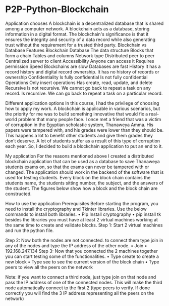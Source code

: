 # P2P-Python-Blockchain
Application chooses
A blockchain is a decentralized database that is shared among a computer network. A blockchain acts as a database, storing information in a digital format. The blockchain's significance is that it ensures the integrity and security of a data record while also generating trust without the requirement for a trusted third party.
Blockchain vs Database
Features	Blockchain	Database 
The data structure	Blocks that form a chain	Tables and columns
Network type	Distributed peer to peer	Centralized server to client
Accessibility	Anyone can access it	Requires permission
Speed 	Blockchains are slow	Databases are fast
History	It has a record history and digital record ownership.	It has no history of records or ownership
Confidentiality 	Is fully confidential	Is not fully confidential
Operations	Only insert operations	Has create, read, update, and delete
Recursive	Is not recursive. We cannot go back to repeat a task on any record.	Is recursive. We can go back to repeat a task on a particular record.

Different application options 
In this course, I had the privilege of choosing how to apply my work. A blockchain is applicable in various scenarios, but the priority for me was to build something innovative that would fix a real-world problem that many people face. I once met a friend that was a victim of corruption in the Egyptian scholastic system, Thanaweya Amma. His papers were tampered with, and his grades were lower than they should be. This happens a lot to benefit other students and give them grades they don’t deserve. A lot of students suffer as a result of this type of corruption each year. So, I decided to build a blockchain application to put an end to it.

My application
For the reasons mentioned above I created a distributed blockchain application that can be used as a database to save Thanaweya students exams on, so that the exams can never be tampered with or changed. The application should work in the backend of the software that is used for testing students. Every block on the block chain contains the students name, the students sitting number, the subject, and the answers of the student. The figures below show how a block and the block chain are constructed.


How to use the application
Prerequisites 
Before starting the program, you need to install the cryptography and Tkinter libraries. Use the below commands to install both libraries.
•	Pip Install cryptography
•	pip install tk 
besides the libraries you must have at least 2 virtual machines working at the same time to create and validate blocks. 
Step 1: Start 2 virtual machines and run the python file.

Step 2: 
Now both the nodes are not connected. to connect them type join in any of the nodes and type the IP address of the other node.
•	Join
•	<IP address of the other node> 192.168.247.134
Step 3: 
Now that you connected the 2 machines together you can start testing some of the functionalities.
•	Type create to create a new block
•	Type see to see the current version of the block chain
•	Type peers to view all the peers on the network

Note: if you want to connect a third node, just type join on that node and pass the IP address of one of the connected nodes. This will make the third node automatically connect to the first 2 (type peers to verify. If done correctly you will find the 3 IP address representing all the peers on the network)


